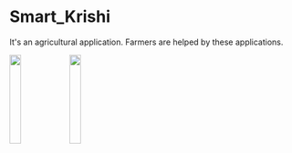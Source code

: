 # Smart_Krishi
<!-- <img src="https://github.com/zobayerdev/Smart_Krishi/assets/74914169/04e85fc9-18e5-40c2-80e3-5a762fe6d49a" width=10% height=10%> --> 
It's an agricultural application. Farmers are helped by these applications.

<img src="https://github.com/zobayerdev/Smart_Krishi/assets/74914169/db57db6f-451f-4e9a-aae1-cff86e2b11e7" width=20% height=20%>
<img src="https://github.com/zobayerdev/Smart_Krishi/assets/74914169/9300c329-528c-41e3-9d41-460a57aaac99" width=20% height=20%>
